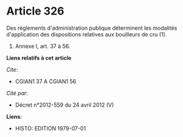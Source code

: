 # Article 326

Des règlements d'administration publique déterminent les modalités d'application des dispositions relatives aux bouilleurs de
cru (1).

1)  Annexe I, art. 37 à 56.

**Liens relatifs à cet article**

_Cite_:

  - CGIAN1 37 A CGIAN1 56

_Cité par_:

  - Décret n°2012-559 du 24 avril 2012 (V)

**Liens**:

  - HISTO: EDITION 1979-07-01
